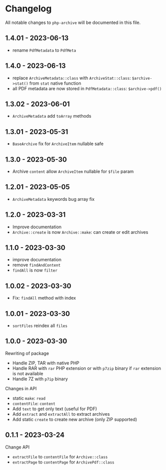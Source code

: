 # Changelog

All notable changes to `php-archive` will be documented in this file.

## 1.4.01 - 2023-06-13

- rename `PdfMetadata` to `PdfMeta`

## 1.4.0 - 2023-06-13

- replace `ArchiveMetadata::class` with `ArchiveStat::class`: `$archive->stat()` from `stat` native function
- all PDF metadata are now stored in `PdfMetadata::class`: `$archive->pdf()`

## 1.3.02 - 2023-06-01

- `ArchiveMetadata` add `toArray` methods

## 1.3.01 - 2023-05-31

- `BaseArchive` fix for `ArchiveItem` nullable safe

## 1.3.0 - 2023-05-30

- Archive `content` allow `ArchiveItem` nullable for `$file` param

## 1.2.01 - 2023-05-05

- `ArchiveMetadata` keywords bug array fix

## 1.2.0 - 2023-03-31

- Improve documentation
- `Archive::create` is now `Archive::make`: can create or edit archives

## 1.1.0 - 2023-03-30

- improve documentation
- remove `findAndContent`
- `findAll` is now `filter`

## 1.0.02 - 2023-03-30

- Fix: `findAll` method with index

## 1.0.01 - 2023-03-30

- `sortFiles` reindex all `files`

## 1.0.0 - 2023-03-30

Rewriting of package

- Handle ZIP, TAR with native PHP
- Handle RAR with `rar` PHP extension or with `p7zip` binary if `rar` extension is not available
- Handle 7Z with `p7ip` binary

Changes in API

- static `make`: `read`
- `contentFile`: `content`
- Add `text` to get only text (useful for PDF)
- Add `extract` and `extractAll` to extract archives
- Add static `create` to create new archive (only ZIP supported)

## 0.1.1 - 2023-03-24

Change API

- `extractFile` to `contentFile` for `Archive::class`
- `extractPage` to `contentPage` for `ArchivePdf::class`
